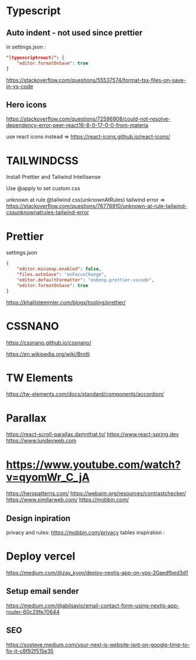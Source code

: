 # Typescript

## Auto indent - not used since prettier

in settings.json :

```json
"[typescriptreact]": {
    "editor.formatOnSave": true
}
```

https://stackoverflow.com/questions/55537574/format-tsx-files-on-save-in-vs-code

## Hero icons

https://stackoverflow.com/questions/72596908/could-not-resolve-dependency-error-peer-react16-8-0-17-0-0-from-materia

use react icons instead => https://react-icons.github.io/react-icons/

# TAILWINDCSS

Install Prettier and Tailwind Intellisense

Use @apply to set custom css

unknown at rule @tailwind css(unknownAtRules) tailwind error => https://stackoverflow.com/questions/76776910/unknown-at-rule-tailwind-cssunknownatrules-tailwind-error

# Prettier

settings.json

```json
{
    "editor.minimap.enabled": false,
    "files.autoSave": "onFocusChange",
    "editor.defaultFormatter": "esbenp.prettier-vscode",
    "editor.formatOnSave": true
}
```

https://khalilstemmler.com/blogs/tooling/prettier/

# CSSNANO

https://cssnano.github.io/cssnano/

https://en.wikipedia.org/wiki/Brotli

# TW Elements

https://tw-elements.com/docs/standard/components/accordion/

# Parallax

https://react-scroll-parallax.damnthat.tv/
https://www.react-spring.dev
https://www.lundevweb.com

# https://www.youtube.com/watch?v=qyomWr_C_jA

https://heropatterns.com/
https://webaim.org/resources/contrastchecker/
https://www.similarweb.com/
https://mobbin.com/

## Design inpiration

privacy and rules: https://mobbin.com/privacy
tables inspiration :

# Deploy vercel

https://medium.com/@zay_kyoy/deploy-nextjs-app-on-vps-20aedfbed3d1

## Setup email sender

https://medium.com/@abilsavio/email-contact-form-using-nextjs-app-router-60c29fe70644

## SEO

https://sosteve.medium.com/your-next-js-website-isnt-on-google-time-to-fix-it-c8f92f515e35
